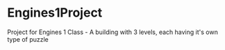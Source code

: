 # Engines1Project
Project for Engines 1 Class - A building with 3 levels, each having it's own type of puzzle 
